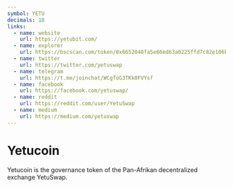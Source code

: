 ```yaml
---
symbol: YETU
decimals: 18
links:
  - name: website
    url: https://yetubit.com/
  - name: explorer
    url: https://bscscan.com/token/0x6652048fa5e66ed63a0225ffd7c82e106b0aa18b
  - name: twitter
    url: https://twitter.com/yetuswap
  - name: telegram
    url: https://t.me/joinchat/WCgfoG3TKk0FVYsf
  - name: facebook
    url: https://facebook.com/yetuswap/
  - name: reddit
    url: https://reddit.com/user/YetuSwap
  - name: medium
    url: https://medium.com/yetuswap
---
```


# Yetucoin

Yetucoin is the governance token of the Pan-Afrikan decentralized exchange YetuSwap.
